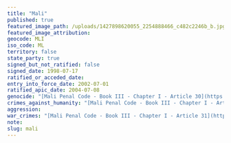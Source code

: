 ```yaml
---
title: "Mali"
published: true
featured_image_path: /uploads/1427898620055_2254888466_c482c2246b_b.jpg
featured_image_attribution:
geocode: MLI
iso_code: ML
territory: false
state_party: true
signed_but_not_ratified: false
signed_date: 1998-07-17
ratified_or_acceded_date:
entry_into_force_date: 2002-07-01
ratified_apic_date: 2004-07-08
genocide: "[Mali Penal Code - Book III - Chapter I - Article 30](https://iccdb.hrlc.net/data/doc/319/)"
crimes_against_humanity: "[Mali Penal Code - Book III - Chapter I - Article 29](https://iccdb.hrlc.net/data/doc/319/)"
aggression:
war_crimes: "[Mali Penal Code - Book III - Chapter I - Article 31](https://iccdb.hrlc.net/data/doc/319/)"
note:
slug: mali
---
```

